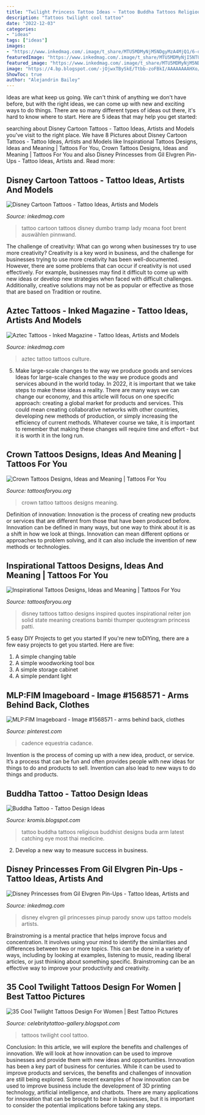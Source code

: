 ```yaml
---
title: "Twilight Princess Tattoo Ideas ~ Tattoo Buddha Tattoos Religious Buddhist Designs Buda Arm Latest Catching Eye Most Thai Medicine"
description: "Tattoos twilight cool tattoo"
date: "2022-12-03"
categories:
- "ideas"
tags: ["ideas"]
images:
- "https://www.inkedmag.com/.image/t_share/MTU5MDMyNjM5NDgyMzA4MjQ1/6-dumbo-foot-tattoo-by-brent-olsen.jpg"
featuredImage: "https://www.inkedmag.com/.image/t_share/MTU5MDMyNjI5NTUxOTAwNDQw/aztec_tattoo_feature.jpg"
featured_image: "https://www.inkedmag.com/.image/t_share/MTU5MDMyNjM5NDgyMzA4MjQ1/6-dumbo-foot-tattoo-by-brent-olsen.jpg"
image: "https://4.bp.blogspot.com/-jOjwxTBySkE/Ttbb-zoFBkI/AAAAAAAAHXo/JMVM9BFTaW8/s1600/Twilight+Tattoos+For+Women+%252827%2529.JPG"
ShowToc: true
author: "Alejandrin Bailey"
---
```



Ideas are what keep us going. We can't think of anything we don't have before, but with the right ideas, we can come up with new and exciting ways to do things. There are so many different types of ideas out there, it's hard to know where to start. Here are 5 ideas that may help you get started: 

	

		
searching about Disney Cartoon Tattoos - Tattoo Ideas, Artists and Models you've visit to the right place. We have 8 Pictures about Disney Cartoon Tattoos - Tattoo Ideas, Artists and Models like Inspirational Tattoos Designs, Ideas and Meaning | Tattoos For You, Crown Tattoos Designs, Ideas and Meaning | Tattoos For You and also Disney Princesses from Gil Elvgren Pin-Ups - Tattoo Ideas, Artists and. Read more:
		
    
## Disney Cartoon Tattoos - Tattoo Ideas, Artists And Models

<img loading=lazy src="https://www.inkedmag.com/.image/t_share/MTU5MDMyNjM5NDgyMzA4MjQ1/6-dumbo-foot-tattoo-by-brent-olsen.jpg" onerror="this.onerror=null;this.src='https://tse4.mm.bing.net/th?id=OIP.w2kYvaadXzucY0YbZ5JqBAHaLm&amp;pid=15.1';" alt="Disney Cartoon Tattoos - Tattoo Ideas, Artists and Models">

_Source: inkedmag.com_

>tattoo cartoon tattoos disney dumbo tramp lady moana foot brent auswählen pinnwand. 

	

The challenge of creativity: What can go wrong when businesses try to use more creativity?
Creativity is a key word in business, and the challenge for businesses trying to use more creativity has been well-documented. However, there are some problems that can occur if creativity is not used effectively. For example, businesses may find it difficult to come up with new ideas or develop new strategies when faced with difficult challenges. Additionally, creative solutions may not be as popular or effective as those that are based on Tradition or routine.

    
## Aztec Tattoos - Inked Magazine - Tattoo Ideas, Artists And Models

<img loading=lazy src="https://www.inkedmag.com/.image/t_share/MTU5MDMyNjI5NTUxOTAwNDQw/aztec_tattoo_feature.jpg" onerror="this.onerror=null;this.src='https://tse2.mm.bing.net/th?id=OIP.8ERnp-iqrZk8QFOjNeWQIwHaHa&amp;pid=15.1';" alt="Aztec Tattoos - Inked Magazine - Tattoo Ideas, Artists and Models">

_Source: inkedmag.com_

>aztec tattoo tattoos culture. 

	

5) Make large-scale changes to the way we produce goods and services
Ideas for large-scale changes to the way we produce goods and services abound in the world today. In 2022, it is important that we take steps to make these ideas a reality. There are many ways we can change our economy, and this article will focus on one specific approach: creating a global market for products and services. This could mean creating collaborative networks with other countries, developing new methods of production, or simply increasing the efficiency of current methods. Whatever course we take, it is important to remember that making these changes will require time and effort - but it is worth it in the long run.

    
## Crown Tattoos Designs, Ideas And Meaning | Tattoos For You

<img loading=lazy src="http://www.tattoosforyou.org/wp-content/uploads/2013/10/Crown-Tattoo-Pictures.jpg" onerror="this.onerror=null;this.src='https://tse1.mm.bing.net/th?id=OIP.OmL4samrJjJNP0XSMaXYMwHaJ4&amp;pid=15.1';" alt="Crown Tattoos Designs, Ideas and Meaning | Tattoos For You">

_Source: tattoosforyou.org_

>crown tattoo tattoos designs meaning. 

	

Definition of innovation:
Innovation is the process of creating new products or services that are different from those that have been produced before. Innovation can be defined in many ways, but one way to think about it is as a shift in how we look at things. Innovation can mean different options or approaches to problem solving, and it can also include the invention of new methods or technologies.

    
## Inspirational Tattoos Designs, Ideas And Meaning | Tattoos For You

<img loading=lazy src="http://www.tattoosforyou.org/wp-content/uploads/2013/10/Disney-Inspired-Tattoos.jpg" onerror="this.onerror=null;this.src='https://tse4.mm.bing.net/th?id=OIP.J7_jf19n7lmKGZ9G2nSJzAHaJ4&amp;pid=15.1';" alt="Inspirational Tattoos Designs, Ideas and Meaning | Tattoos For You">

_Source: tattoosforyou.org_

>disney tattoos tattoo designs inspired quotes inspirational reiter jon solid state meaning creations bambi thumper quotesgram princess patti. 

	

5 easy DIY Projects to get you started
If you're new toDIYing, there are a few easy projects to get you started. Here are five: 
1. A simple changing table 
2. A simple woodworking tool box 
3. A simple storage cabinet 
4. A simple pendant light 

    
## MLP:FIM Imageboard - Image #1568571 - Arms Behind Back, Clothes

<img loading=lazy src="https://i.pinimg.com/736x/04/69/23/046923298a8b7b082ff568c7eeef546d.jpg" onerror="this.onerror=null;this.src='https://tse4.mm.bing.net/th?id=OIP.5kLoVJXUm3d25-uJe5d_SQAAAA&amp;pid=15.1';" alt="MLP:FIM Imageboard - Image #1568571 - arms behind back, clothes">

_Source: pinterest.com_

>cadence equestria cadance. 

	

Invention is the process of coming up with a new idea, product, or service. It’s a process that can be fun and often provides people with new ideas for things to do and products to sell. Invention can also lead to new ways to do things and products.

    
## Buddha Tattoo - Tattoo Design Ideas

<img loading=lazy src="https://3.bp.blogspot.com/-9AkQ54xmoPo/UVn_TzSEzhI/AAAAAAAAFAA/oHQ_sJy_064/s1600/medicine-buddha-tattoo.jpg" onerror="this.onerror=null;this.src='https://tse1.mm.bing.net/th?id=OIP.A3PADXkKCxL_83RdWYtfxQHaJ4&amp;pid=15.1';" alt="Buddha Tattoo - Tattoo Design Ideas">

_Source: kromis.blogspot.com_

>tattoo buddha tattoos religious buddhist designs buda arm latest catching eye most thai medicine. 

	

2. Develop a new way to measure success in business.

    
## Disney Princesses From Gil Elvgren Pin-Ups - Tattoo Ideas, Artists And

<img loading=lazy src="https://www.inkedmag.com/.image/t_share/MTU5MDMyNjg2NzMwNDg3NDQ1/coverphoto.jpg" onerror="this.onerror=null;this.src='https://tse4.mm.bing.net/th?id=OIP.W8XzaTF230P1rfVGc8AOEgHaJQ&amp;pid=15.1';" alt="Disney Princesses from Gil Elvgren Pin-Ups - Tattoo Ideas, Artists and">

_Source: inkedmag.com_

>disney elvgren gil princesses pinup parody snow ups tattoo models artists. 

	

Brainstroming is a mental practice that helps improve focus and concentration. It involves using your mind to identify the similarities and differences between two or more topics. This can be done in a variety of ways, including by looking at examples, listening to music, reading liberal articles, or just thinking about something specific. Brainstroming can be an effective way to improve your productivity and creativity.

    
## 35 Cool Twilight Tattoos Design For Women | Best Tattoo Pictures

<img loading=lazy src="https://4.bp.blogspot.com/-jOjwxTBySkE/Ttbb-zoFBkI/AAAAAAAAHXo/JMVM9BFTaW8/s1600/Twilight+Tattoos+For+Women+%252827%2529.JPG" onerror="this.onerror=null;this.src='https://tse1.mm.bing.net/th?id=OIP.VUmrnDX-ooZpSxGWmPhpGwHaLE&amp;pid=15.1';" alt="35 Cool Twilight Tattoos Design For Women | Best Tattoo Pictures">

_Source: celebritytattoo-gallery.blogspot.com_

>tattoos twilight cool tattoo. 

	

Conclusion: In this article, we will explore the benefits and challenges of innovation. We will look at how innovation can be used to improve businesses and provide them with new ideas and opportunities.
Innovation has been a key part of business for centuries. While it can be used to improve products and services, the benefits and challenges of innovation are still being explored. Some recent examples of how innovation can be used to improve business include the development of 3D printing technology, artificial intelligence, and chatbots. There are many applications for innovation that can be brought to bear in businesses, but it is important to consider the potential implications before taking any steps.

